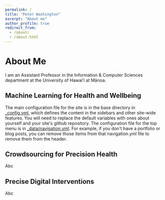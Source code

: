```yaml
---
permalink: /
title: "Peter Washington"
excerpt: "About me"
author_profile: true
redirect_from: 
  - /about/
  - /about.html
---
```


About Me
======
I am an Assistant Professor in the Information & Computer Sciences department at the University of Hawaiʻi at Mānoa. 

Machine Learning for Health and Wellbeing
------
The main configuration file for the site is in the base directory in [_config.yml](https://github.com/academicpages/academicpages.github.io/blob/master/_config.yml), which defines the content in the sidebars and other site-wide features. You will need to replace the default variables with ones about yourself and your site's github repository. The configuration file for the top menu is in [_data/navigation.yml](https://github.com/academicpages/academicpages.github.io/blob/master/_data/navigation.yml). For example, if you don't have a portfolio or blog posts, you can remove those items from that navigation.yml file to remove them from the header. 

Crowdsourcing for Precision Health
------
Abc

Precise Digital Interventions
------
Abc
